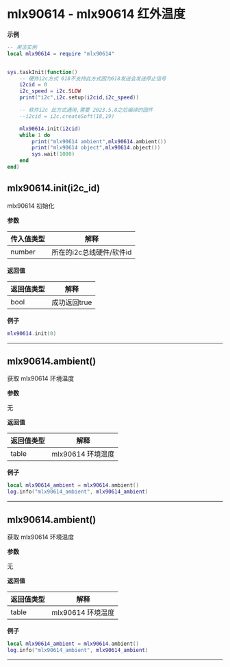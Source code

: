 # mlx90614 - mlx90614 红外温度

**示例**

```lua
-- 用法实例
local mlx90614 = require "mlx90614"


sys.taskInit(function()
    -- 硬件i2c方式 618不支持此方式因为618发送会发送停止信号
    i2cid = 0
    i2c_speed = i2c.SLOW
    print("i2c",i2c.setup(i2cid,i2c_speed)) 

    -- 软件i2c 此方式通用,需要 2023.5.8之后编译的固件
    --i2cid = i2c.createSoft(18,19)

    mlx90614.init(i2cid)
    while 1 do
        print("mlx90614 ambient",mlx90614.ambient()) 
        print("mlx90614 object",mlx90614.object()) 
        sys.wait(1000)
    end
end)

```

## mlx90614.init(i2c_id)



mlx90614 初始化

**参数**

|传入值类型|解释|
|-|-|
|number|所在的i2c总线硬件/软件id|

**返回值**

|返回值类型|解释|
|-|-|
|bool|成功返回true|

**例子**

```lua
mlx90614.init(0)

```

---

## mlx90614.ambient()



获取 mlx90614 环境温度

**参数**

无

**返回值**

|返回值类型|解释|
|-|-|
|table|mlx90614 环境温度|

**例子**

```lua
local mlx90614_ambient = mlx90614.ambient()
log.info("mlx90614_ambient", mlx90614_ambient)

```

---

## mlx90614.ambient()



获取 mlx90614 环境温度

**参数**

无

**返回值**

|返回值类型|解释|
|-|-|
|table|mlx90614 环境温度|

**例子**

```lua
local mlx90614_ambient = mlx90614.ambient()
log.info("mlx90614_ambient", mlx90614_ambient)

```

---

